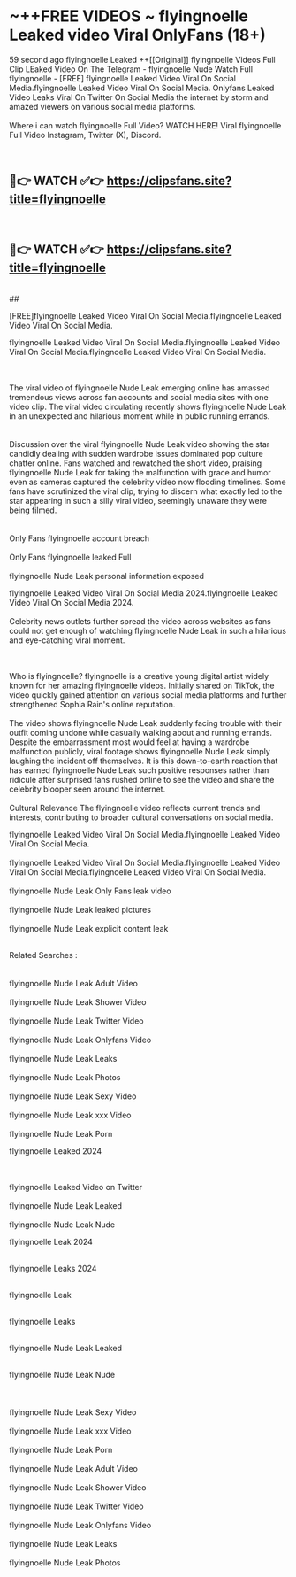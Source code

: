 # ~++FREE VIDEOS ~ flyingnoelle Leaked video Viral OnlyFans (18+)<br>


59 second ago flyingnoelle Leaked ++[[Original]] flyingnoelle Videos Full Clip LEaked Video On The Telegram  - flyingnoelle Nude  Watch Full flyingnoelle - [FREE] flyingnoelle Leaked Video Viral On Social Media.flyingnoelle Leaked Video Viral On Social Media.   Onlyfans Leaked Video Leaks Viral On Twitter On Social Media the internet by storm and amazed viewers on various social media platforms. <br><br>
Where i can watch flyingnoelle Full Video? WATCH HERE! Viral flyingnoelle Full Video Instagram, Twitter (X), Discord. <br>


 <br>

##  🔴👉 WATCH ✅👉  <a href="https://clipsfans.site?title=flyingnoelle&ref=git">https://clipsfans.site?title=flyingnoelle</a> <br>
  <br>

##  🔴👉 WATCH ✅👉  <a href="https://clipsfans.site?title=flyingnoelle&ref=git">https://clipsfans.site?title=flyingnoelle</a> <br>
  <br>
  ##



[FREE]flyingnoelle Leaked Video Viral On Social Media.flyingnoelle Leaked Video Viral On Social Media. <br>

flyingnoelle Leaked Video Viral On Social Media.flyingnoelle Leaked Video Viral On Social Media.flyingnoelle Leaked Video Viral On Social Media. <br>


  <br>

  <br>
The viral video of flyingnoelle Nude Leak emerging online has amassed tremendous views across fan accounts and social media sites with one video clip. The viral video circulating recently shows flyingnoelle Nude Leak in an unexpected and hilarious moment while in public running errands.<br>
<br>


<br>
Discussion over the viral flyingnoelle Nude Leak video showing the star candidly dealing with sudden wardrobe issues dominated pop culture chatter online. Fans watched and rewatched the short video, praising flyingnoelle Nude Leak for taking the malfunction with grace and humor even as cameras captured the celebrity video now flooding timelines. Some fans have scrutinized the viral clip, trying to discern what exactly led to the star appearing in such a silly viral video, seemingly unaware they were being filmed.<br>
<br>
<br> 
Only Fans flyingnoelle account breach<br>
<br>
Only Fans flyingnoelle leaked Full <br>
<br>
flyingnoelle Nude Leak personal information exposed<br>

flyingnoelle Leaked Video Viral On Social Media 2024.flyingnoelle Leaked Video Viral On Social Media 2024. <br>
<br>
Celebrity news outlets further spread the video across websites as fans could not get enough of watching flyingnoelle Nude Leak in such a hilarious and eye-catching viral moment.<br>
<br>

<br>
Who is flyingnoelle? flyingnoelle is a creative young digital artist widely known for her amazing flyingnoelle videos. Initially shared on TikTok, the video quickly gained attention on various social media platforms and further strengthened Sophia Rain's online reputation.<br>
<br>
The video shows flyingnoelle Nude Leak suddenly facing trouble with their outfit coming undone while casually walking about and running errands. Despite the embarrassment most would feel at having a wardrobe malfunction publicly, viral footage shows flyingnoelle Nude Leak simply laughing the incident off themselves. It is this down-to-earth reaction that has earned flyingnoelle Nude Leak such positive responses rather than ridicule after surprised fans rushed online to see the video and share the celebrity blooper seen around the internet.<br>
<br>
Cultural Relevance The flyingnoelle video reflects current trends and interests, contributing to broader cultural conversations on social media.<br>

flyingnoelle Leaked Video Viral On Social Media.flyingnoelle Leaked Video Viral On Social Media.<br>
<br>
flyingnoelle Leaked Video Viral On Social Media.flyingnoelle Leaked Video Viral On Social Media.flyingnoelle Leaked Video Viral On Social Media.<br>
<br>
flyingnoelle Nude Leak Only Fans leak video<br>
<br>
flyingnoelle Nude Leak leaked pictures<br>
<br>
flyingnoelle Nude Leak explicit content leak<br>


<br>
Related Searches :<br>
<br>

<br>
flyingnoelle Nude Leak Adult Video<br>
<br>
flyingnoelle Nude Leak Shower Video<br>
<br>
flyingnoelle Nude Leak Twitter Video<br>
<br>
flyingnoelle Nude Leak Onlyfans Video<br>
<br>
flyingnoelle Nude Leak Leaks<br>
<br>
flyingnoelle Nude Leak Photos<br>

<br>
flyingnoelle Nude Leak Sexy Video<br>
<br>
flyingnoelle Nude Leak xxx Video<br>
<br>
flyingnoelle Nude Leak Porn<br>

flyingnoelle  Leaked 2024 <br> <br>
<br>

flyingnoelle Leaked Video on Twitter <br>
<br>
flyingnoelle Nude Leak Leaked<br>
<br>
flyingnoelle Nude Leak Nude<br>


flyingnoelle  Leak 2024 <br> <br>



flyingnoelle  Leaks 2024 <br> <br>



 
flyingnoelle  Leak<br> <br>



flyingnoelle  Leaks<br> <br>


flyingnoelle Nude Leak Leaked<br> <br>

flyingnoelle Nude Leak Nude<br> <br>
<br> <br>
flyingnoelle Nude Leak Sexy Video
<br> <br>
flyingnoelle Nude Leak xxx Video
<br> <br>
flyingnoelle Nude Leak Porn
<br> <br>
flyingnoelle Nude Leak Adult Video
<br> <br>
flyingnoelle Nude Leak Shower Video
<br> <br>
flyingnoelle Nude Leak Twitter Video
<br> <br>
flyingnoelle Nude Leak Onlyfans Video
<br> <br>
flyingnoelle Nude Leak Leaks
<br> <br>
flyingnoelle Nude Leak Photos






</p>




 



</p>










